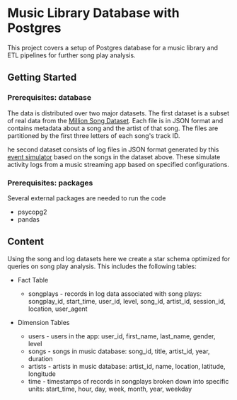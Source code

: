 # Music Library Database with Postgres

This project covers a setup of Postgres database for a music library and ETL pipelines for further song play analysis.

## Getting Started

### Prerequisites: database

The data is distributed over two major datasets. The first dataset is a subset of real data from the [Million Song Dataset](http://millionsongdataset.com/). Each file is in JSON format and contains metadata about a song and the artist of that song. The files are partitioned by the first three letters of each song's track ID. 

he second dataset consists of log files in JSON format generated by this [event simulator](https://github.com/Interana/eventsim) based on the songs in the dataset above. These simulate activity logs from a music streaming app based on specified configurations.

### Prerequisites: packages

Several external packages are needed to run the code

* psycopg2
* pandas

## Content

Using the song and log datasets here we create a star schema optimized for queries on song play analysis. This includes the following tables:

* Fact Table

    * songplays - records in log data associated with song plays: 
    songplay_id, start_time, user_id, level, song_id, artist_id, session_id, location, user_agent

* Dimension Tables

    * users - users in the app:
    user_id, first_name, last_name, gender, level
    * songs - songs in music database:
    song_id, title, artist_id, year, duration
    * artists - artists in music database:
    artist_id, name, location, latitude, longitude
    * time - timestamps of records in songplays broken down into specific units:
        start_time, hour, day, week, month, year, weekday
